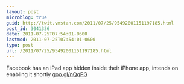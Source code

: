 ```yaml
---
layout: post
microblog: true
guid: http://twit.vmstan.com/2011/07/25/95492001151197185.html
post_id: 3041336
date: 2011-07-25T07:54:01-0600
lastmod: 2011-07-25T07:54:01-0600
type: post
url: /2011/07/25/95492001151197185.html
---
```

Facebook has an iPad app hidden inside their iPhone app, intends on enabling it shortly [goo.gl/nQqPG](http://goo.gl/nQqPG)
